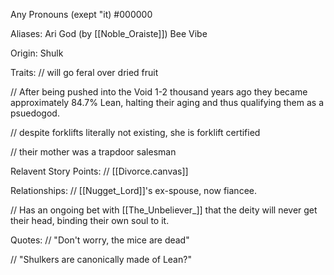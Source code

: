 Any Pronouns (exept "it)
\#000000

Aliases:
 Ari
 God (by [[Noble_Oraiste]])
 Bee
 Vibe

Origin: Shulk

Traits:
 // will go feral over dried fruit

 // After being pushed into the Void 1-2 thousand years ago they became approximately 84.7% Lean, halting their aging and thus qualifying them as a psuedogod.

 // despite forklifts literally not existing, she is forklift certified

 // their mother was a trapdoor salesman

Relavent Story Points:
 // [[Divorce.canvas]]

Relationships:
 // [[Nugget_Lord]]'s ex-spouse, now fiancee.

 // Has an ongoing bet with [[The_Unbeliever_]] that the deity will never get their head, binding their own soul to it.

Quotes:
// "Don't worry, the mice are dead"

// "Shulkers are canonically made of Lean?"

